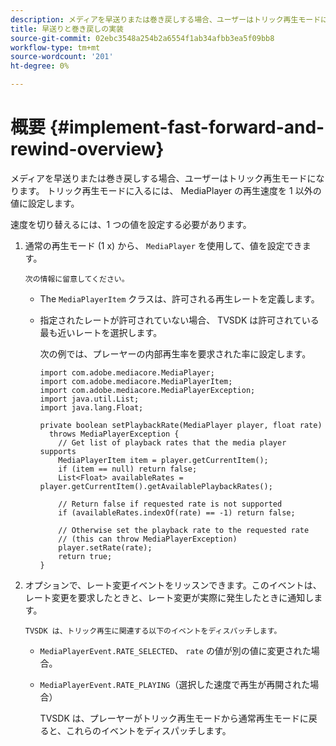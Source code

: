```yaml
---
description: メディアを早送りまたは巻き戻しする場合、ユーザーはトリック再生モードになります。 トリック再生モードに入るには、 MediaPlayer の再生速度を 1 以外の値に設定します。
title: 早送りと巻き戻しの実装
source-git-commit: 02ebc3548a254b2a6554f1ab34afbb3ea5f09bb8
workflow-type: tm+mt
source-wordcount: '201'
ht-degree: 0%

---
```


# 概要 {#implement-fast-forward-and-rewind-overview}

メディアを早送りまたは巻き戻しする場合、ユーザーはトリック再生モードになります。 トリック再生モードに入るには、 MediaPlayer の再生速度を 1 以外の値に設定します。

速度を切り替えるには、1 つの値を設定する必要があります。

1. 通常の再生モード (1 x) から、 `MediaPlayer` を使用して、値を設定できます。

       次の情報に留意してください。
   
   * The `MediaPlayerItem` クラスは、許可される再生レートを定義します。
   * 指定されたレートが許可されていない場合、 TVSDK は許可されている最も近いレートを選択します。

     次の例では、プレーヤーの内部再生率を要求された率に設定します。

     ```
     import com.adobe.mediacore.MediaPlayer; 
     import com.adobe.mediacore.MediaPlayerItem; 
     import com.adobe.mediacore.MediaPlayerException; 
     import java.util.List; 
     import java.lang.Float; 
     
     private boolean setPlaybackRate(MediaPlayer player, float rate)  
       throws MediaPlayerException { 
         // Get list of playback rates that the media player supports 
         MediaPlayerItem item = player.getCurrentItem(); 
         if (item == null) return false; 
         List<Float> availableRates = player.getCurrentItem().getAvailablePlaybackRates(); 
     
         // Return false if requested rate is not supported 
         if (availableRates.indexOf(rate) == -1) return false; 
     
         // Otherwise set the playback rate to the requested rate  
         // (this can throw MediaPlayerException) 
         player.setRate(rate); 
         return true; 
     }
     ```

1. オプションで、レート変更イベントをリッスンできます。このイベントは、レート変更を要求したときと、レート変更が実際に発生したときに通知します。

       TVSDK は、トリック再生に関連する以下のイベントをディスパッチします。
   
   * `MediaPlayerEvent.RATE_SELECTED`、 `rate` の値が別の値に変更された場合。

   * `MediaPlayerEvent.RATE_PLAYING`（選択した速度で再生が再開された場合）

     TVSDK は、プレーヤーがトリック再生モードから通常再生モードに戻ると、これらのイベントをディスパッチします。
